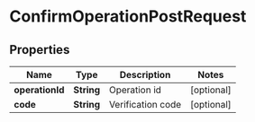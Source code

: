 

# ConfirmOperationPostRequest


## Properties

| Name | Type | Description | Notes |
|------------ | ------------- | ------------- | -------------|
|**operationId** | **String** | Operation id |  [optional] |
|**code** | **String** | Verification code |  [optional] |



